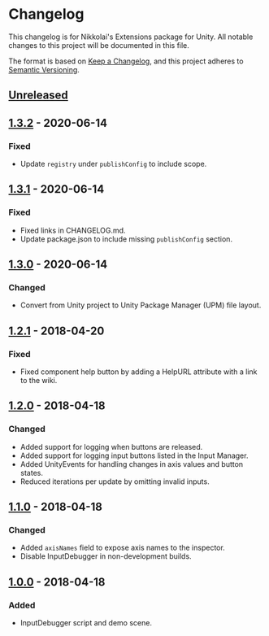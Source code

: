 # Changelog
This changelog is for Nikkolai's Extensions package for Unity. All notable changes to this project will be documented in this file.

The format is based on [Keep a Changelog](https://keepachangelog.com/en/1.0.0/), 
and this project adheres to [Semantic Versioning](https://semver.org/spec/v2.0.0.html).

## [Unreleased]

## [1.3.2] - 2020-06-14
### Fixed
- Update `registry` under `publishConfig` to include scope.

## [1.3.1] - 2020-06-14
### Fixed
- Fixed links in CHANGELOG.md.
- Update package.json to include missing `publishConfig` section.

## [1.3.0] - 2020-06-14
### Changed
- Convert from Unity project to Unity Package Manager (UPM) file layout.

## [1.2.1] - 2018-04-20
### Fixed
- Fixed component help button by adding a HelpURL attribute with a link to the wiki.

## [1.2.0] - 2018-04-18
### Changed
- Added support for logging when buttons are released.
- Added support for logging input buttons listed in the Input Manager.
- Added UnityEvents for handling changes in axis values and button states. 
- Reduced iterations per update by omitting invalid inputs.

## [1.1.0] - 2018-04-18
### Changed
- Added `axisNames` field to expose axis names to the inspector.
- Disable InputDebugger in non-development builds.

## [1.0.0] - 2018-04-18
### Added
- InputDebugger script and demo scene.


[Unreleased]: https://github.com/wcoastsands/input-debugger/compare/v1.3.2...HEAD
[1.3.2]: https://github.com/wcoastsands/input-debugger/compare/v1.3.1...v1.3.2
[1.3.1]: https://github.com/wcoastsands/input-debugger/compare/v1.3.0...v1.3.1
[1.3.0]: https://github.com/wcoastsands/input-debugger/compare/v1.2.1...v1.3.0
[1.2.1]: https://github.com/wcoastsands/input-debugger/compare/v1.2.0...v1.2.1
[1.2.0]: https://github.com/wcoastsands/input-debugger/compare/v1.1.0...v1.2.0
[1.1.0]: https://github.com/wcoastsands/input-debugger/compare/v1.0.0...v1.1.0
[1.0.0]: https://github.com/wcoastsands/input-debugger/releases/tag/v1.0.0
